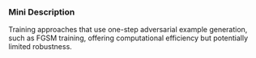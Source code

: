 ### Mini Description

Training approaches that use one-step adversarial example generation, such as FGSM training, offering computational efficiency but potentially limited robustness.

